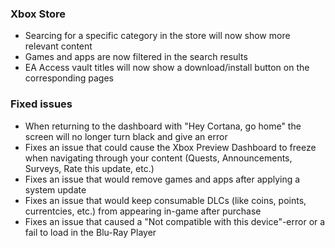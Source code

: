 ### Xbox Store
- Searcing for a specific category in the store will now show more relevant content
- Games and apps are now filtered in the search results
- EA Access vault titles will now show a download/install button on the corresponding pages

### Fixed issues
- When returning to the dashboard with "Hey Cortana, go home" the screen will no longer turn black and give an error
- Fixes an issue that could cause the Xbox Preview Dashboard to freeze when navigating through your content (Quests, Announcements, Surveys, Rate this update, etc.)
- Fixes an issue that would remove games and apps after applying a system update
- Fixes an issue that would keep consumable DLCs (like coins, points, currentcies, etc.) from appearing in-game after purchase
- Fixes an issue that caused a "Not compatible with this device"-error or a fail to load in the Blu-Ray Player